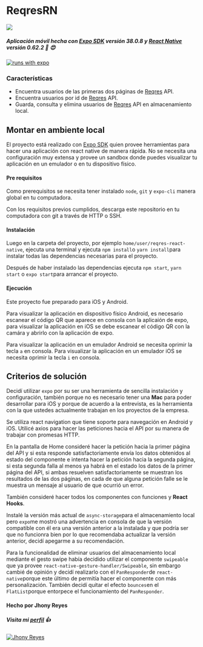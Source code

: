# ReqresRN

![](https://www.programmableweb.com/sites/default/files/reqres.jpg)


##### Aplicación móvil hecha con [Expo SDK](https://expo.io/, "Expo") versión 38.0.8 y [React Native](https://reactnative.dev/, "React Native") versión 0.62.2 :iphone: :heart_eyes:

[![runs with expo](https://img.shields.io/badge/Runs%20with%20Expo-000.svg?style=flat-square&logo=EXPO&labelColor=f3f3f3&logoColor=000)](https://expo.io/)



### Características

- Encuentra usuarios de las primeras dos páginas de [Reqres](https://reqres.in/, "Reqres") API.
- Encuentra usuarios por id de [Reqres](https://reqres.in/, "Reqres") API.
- Guarda, consulta y elimina usuarios de [Reqres](https://reqres.in/, "Reqres") API en almacenamiento local.

## Montar en ambiente local

El proyecto está realizado con [Expo SDK](https://expo.io/, "Expo") quien provee herramientas para hacer una aplicación con react native de manera rápida. No se necesita una configuración muy extensa y provee un sandbox donde puedes visualizar tu aplicación en un emulador o en tu dispositivo físico.

#### Pre requisitos
Como prerequisitos se necesita tener instalado `node`, `git` y `expo-cli` manera global en tu computadora.

Con los requisitos previos cumplidos, descarga este repositorio en tu computadora con git a través de HTTP o SSH.

#### Instalación
Luego en la carpeta del proyecto, por ejemplo `home/user/reqres-react-native`, ejecuta una terminal y ejecuta `npm install`o `yarn install`para instalar todas las dependencias necesarias para el proyecto.

Después de haber instalado las dependencias ejecuta `npm start`, `yarn start` o `expo start`para arrancar el proyecto.

#### Ejecución
Este proyecto fue preparado para iOS y Android.

Para visualizar la aplicación en dispositivo físico Android, es necesario escanear el código QR que aparece en consola con la aplicaión de expo, para visualizar la aplicación en iOS se debe escanear el código QR con la camára y abrirlo con la aplicación de expo.

Para visualizar la aplicación en un emulador Android se necesita oprimir la tecla `a` en consola.
Para visualizar la aplicación en un emulador iOS se necesita oprimir la tecla `i` en consola.

## Criterios de solución
Decidí utilizar `expo` por su ser una herramienta de sencilla instalación y configuración, también porque no es necesario tener una **Mac** para poder desarrollar para iOS y porque de acuerdo a la entrevista, es la herramienta con la que ustedes actualmente trabajan en los proyectos de la empresa.

Se utiliza react navigation que tiene soporte para navegación en Android y iOS. Utilicé axios para hacer las peticiones hacia el API por su manera de trabajar con promesas HTTP.

En la pantalla de Home consideré hacer la petición hacia la primer página del API y si esta responde satisfactoriamente envía los datos obtenidos al estado del componente e intenta hacer la petición hacia la segunda página, si esta segunda falla al menos ya habrá en el estado los datos de la primer página del API, si ambas resuelven satisfactoriamente se muestran los resultados de las dos páginas, en cada de que alguna petición falle se le muestra un mensaje al usuario de que ocurrió un error.

También consideré hacer todos los componentes con funciones y **React Hooks**.

Instalé la versión más actual de `async-storage`para el almacenamiento local pero `expo`me mostró una advertencia en consola de que la versión compatible con él era una versión anterior a la instalada y que podría ser que no funcionra bien por lo que recomendaba actualizar la versión anterior, decidí apegarme a su recomendación.

Para la funcionalidad de eliminar usuarios del almacenamiento local mediante el gesto swipe había decidido utilizar el componente `swipeable` que ya provee `react-native-gesture-handler/Swipeable`, sin embargo cambié de opinión y decidí realizarlo con el `PanResponder`de `react-native`porque este último de permitía hacer el componente con más personalización. También decidí quitar el efecto `bounces`en el `FlatList`porque entorpece el funcionamiento del `PanResponder`.


#### Hecho por Jhony Reyes 
##### Visita mi [perfil](https://www.linkedin.com/in/jhonyreyes "Jhony Reyes")  :thumbsup:
[![Jhony Reyes](https://s.gravatar.com/avatar/fa330127c849c8d7b0164315dde651de?s=80 "Jhony Reyes")](https://www.linkedin.com/in/jhonyreyes, "Jhony Reyes")

